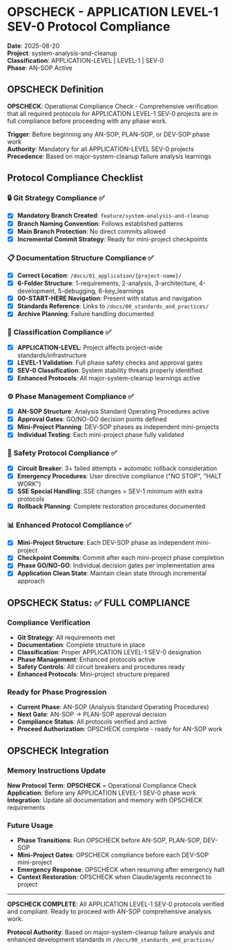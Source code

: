 # OPSCHECK - APPLICATION LEVEL-1 SEV-0 Protocol Compliance

**Date**: 2025-08-20  
**Project**: system-analysis-and-cleanup  
**Classification**: APPLICATION-LEVEL | LEVEL-1 | SEV-0  
**Phase**: AN-SOP Active  

## OPSCHECK Definition

**OPSCHECK**: Operational Compliance Check - Comprehensive verification that all required protocols for APPLICATION LEVEL-1 SEV-0 projects are in full compliance before proceeding with any phase work.

**Trigger**: Before beginning any AN-SOP, PLAN-SOP, or DEV-SOP phase work  
**Authority**: Mandatory for all APPLICATION-LEVEL SEV-0 projects  
**Precedence**: Based on major-system-cleanup failure analysis learnings

## Protocol Compliance Checklist

### 🔒 **Git Strategy Compliance** ✅
- [x] **Mandatory Branch Created**: `feature/system-analysis-and-cleanup`
- [x] **Branch Naming Convention**: Follows established patterns  
- [x] **Main Branch Protection**: No direct commits allowed
- [x] **Incremental Commit Strategy**: Ready for mini-project checkpoints

### 📋 **Documentation Structure Compliance** ✅
- [x] **Correct Location**: `/docs/01_application/{project-name}/`
- [x] **6-Folder Structure**: 1-requirements, 2-analysis, 3-architecture, 4-development, 5-debugging, 6-key_learnings
- [x] **00-START-HERE Navigation**: Present with status and navigation
- [x] **Standards Reference**: Links to `/docs/00_standards_and_practices/`
- [x] **Archive Planning**: Failure handling documented

### 🎯 **Classification Compliance** ✅
- [x] **APPLICATION-LEVEL**: Project affects project-wide standards/infrastructure
- [x] **LEVEL-1 Validation**: Full phase safety checks and approval gates
- [x] **SEV-0 Classification**: System stability threats properly identified
- [x] **Enhanced Protocols**: All major-system-cleanup learnings active

### ⚙️ **Phase Management Compliance** ✅
- [x] **AN-SOP Structure**: Analysis Standard Operating Procedures active
- [x] **Approval Gates**: GO/NO-GO decision points defined
- [x] **Mini-Project Planning**: DEV-SOP phases as independent mini-projects
- [x] **Individual Testing**: Each mini-project phase fully validated

### 🚨 **Safety Protocol Compliance** ✅
- [x] **Circuit Breaker**: 3+ failed attempts = automatic rollback consideration
- [x] **Emergency Procedures**: User directive compliance ("NO STOP", "HALT WORK")
- [x] **SSE Special Handling**: SSE changes = SEV-1 minimum with extra protocols
- [x] **Rollback Planning**: Complete restoration procedures documented

### 📊 **Enhanced Protocol Compliance** ✅
- [x] **Mini-Project Structure**: Each DEV-SOP phase as independent mini-project
- [x] **Checkpoint Commits**: Commit after each mini-project phase completion
- [x] **Phase GO/NO-GO**: Individual decision gates per implementation area
- [x] **Application Clean State**: Maintain clean state through incremental approach

## OPSCHECK Status: ✅ **FULL COMPLIANCE**

### Compliance Verification
- **Git Strategy**: All requirements met
- **Documentation**: Complete structure in place
- **Classification**: Proper APPLICATION LEVEL-1 SEV-0 designation
- **Phase Management**: Enhanced protocols active
- **Safety Controls**: All circuit breakers and procedures ready
- **Enhanced Protocols**: Mini-project structure prepared

### Ready for Phase Progression
- **Current Phase**: AN-SOP (Analysis Standard Operating Procedures)
- **Next Gate**: AN-SOP → PLAN-SOP approval decision
- **Compliance Status**: All protocols verified and active
- **Proceed Authorization**: OPSCHECK complete - ready for AN-SOP work

## OPSCHECK Integration

### Memory Instructions Update
**New Protocol Term**: **OPSCHECK** = Operational Compliance Check  
**Application**: Before any APPLICATION LEVEL-1 SEV-0 phase work  
**Integration**: Update all documentation and memory with OPSCHECK requirements

### Future Usage
- **Phase Transitions**: Run OPSCHECK before AN-SOP, PLAN-SOP, DEV-SOP
- **Mini-Project Gates**: OPSCHECK compliance before each DEV-SOP mini-project  
- **Emergency Response**: OPSCHECK when resuming after emergency halt
- **Context Restoration**: OPSCHECK when Claude/agents reconnect to project

---

**OPSCHECK COMPLETE**: All APPLICATION LEVEL-1 SEV-0 protocols verified and compliant. Ready to proceed with AN-SOP comprehensive analysis work.

**Protocol Authority**: Based on major-system-cleanup failure analysis and enhanced development standards in `/docs/00_standards_and_practices/`